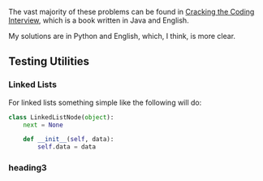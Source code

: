 The vast majority of these problems can be found in [Cracking the Coding Interview](http://www.crackingthecodinginterview.com/), which is a book written in Java and English.

My solutions are in Python and English, which, I think, is more clear.

## Testing Utilities

### Linked Lists
For linked lists something simple like the following will do:
```python
class LinkedListNode(object):
	next = None

	def __init__(self, data):
		self.data = data
```

### heading3
